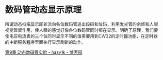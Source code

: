# 数码管动态显示原理

所谓动态扫描显示即轮流向各位数码管送出段码和位码，利用发光管的余辉和人眼视觉暂留作用，使人眼的感觉好像各位数码管同时都在显示。明确了原理，我们要使电压电流表的三个位同时显示不同的值需要用到CW32的定时器功能，在定时器的中断服务程序里面执行显示刷新的动作。

[第9章 动态数码管实验 - hazy1k - 博客园](https://www.cnblogs.com/hazy1k/p/18366763)
